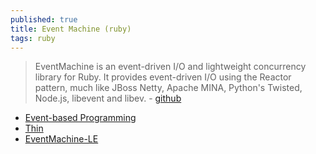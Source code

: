 ```yaml
---
published: true
title: Event Machine (ruby)
tags: ruby
---
```

> EventMachine is an event-driven I/O and lightweight concurrency library for Ruby. It provides event-driven I/O using the Reactor pattern, much like JBoss Netty, Apache MINA, Python's Twisted, Node.js, libevent and libev. - [github](https://github.com/eventmachine/eventmachine)

- [Event-based Programming](https://www.bigfastblog.com/rubys-eventmachine-part-1-event-based-programming)
- [Thin](https://www.bigfastblog.com/rubys-eventmachine-part-3-thin)
- [EventMachine-LE](https://github.com/ibc/EventMachine-LE)
